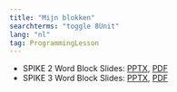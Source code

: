 ```yaml
---
title: "Mijn blokken"
searchterms: "toggle 8Unit"
lang: "nl"
tag: ProgrammingLesson
---
```

 <ul>
 <li class="ng-binding"> SPIKE 2 Word Block Slides:
 <a href="ProgrammingLessons/MijnBlokken.pptx">PPTX</a>,
 <a href="ProgrammingLessons/MijnBlokken.pdf">PDF</a>
 </li>

 <li class="ng-binding"> SPIKE 3 Word Block Slides:
 <a href="ProgrammingLessons/SP3MijnBlokken.pptx">PPTX</a>,
 <a href="ProgrammingLessons/SP3MijnBlokken.pdf">PDF</a>
 </li>
 </ul>
